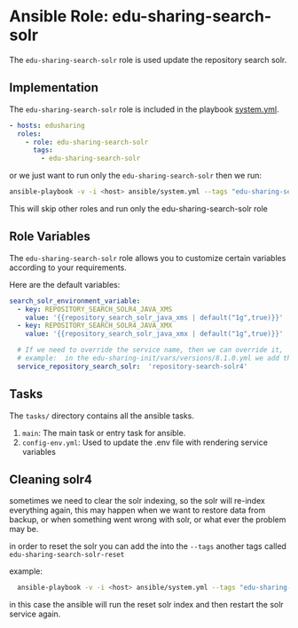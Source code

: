 # Ansible Role: edu-sharing-search-solr

The `edu-sharing-search-solr` role is used update the repository search solr.

## Implementation

The `edu-sharing-search-solr` role is included in the playbook [system.yml](../../../system.yml).

```yaml
- hosts: edusharing
  roles:
    - role: edu-sharing-search-solr
      tags: 
        - edu-sharing-search-solr

```

or we just want to run only the `edu-sharing-search-solr` then we run:

```sh
ansible-playbook -v -i <host> ansible/system.yml --tags "edu-sharing-search-solr"
```
This will skip other roles and run only the edu-sharing-search-solr role

## Role Variables

The `edu-sharing-search-solr` role allows you to customize certain variables according to your requirements. 

Here are the default variables:


```yaml
search_solr_environment_variable:
  - key: REPOSITORY_SEARCH_SOLR4_JAVA_XMS
    value: '{{repository_search_solr_java_xms | default("1g",true)}}'
  - key: REPOSITORY_SEARCH_SOLR4_JAVA_XMX
    value: '{{repository_search_solr_java_xmx | default("1g",true)}}'

  # If we need to override the service name, then we can override it,
  # example:  in the edu-sharing-init/vars/versions/8.1.0.yml we add this variable with new value
  service_repository_search_solr:  'repository-search-solr4'

```

## Tasks

The `tasks/` directory contains all the ansible tasks.

1. `main`: The main task or entry task for ansible.
2. `config-env.yml`: Used to update the .env file with rendering service variables

## Cleaning solr4

sometimes we need to clear the solr indexing, so the solr will re-index everything again, this may happen when we want to restore data from backup, or when something went wrong with solr, or what ever the problem may be.

in order to reset the solr you can add the into the `--tags` another tags called `edu-sharing-search-solr-reset`

example:

```sh
  ansible-playbook -v -i <host> ansible/system.yml --tags "edu-sharing-search-solr,edu-sharing-search-solr-reset"

```
in this case the ansible will run the reset solr index and then restart the solr service again.

